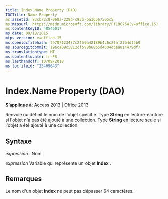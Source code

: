 ```yaml
---
title: Index.Name Property (DAO)
TOCTitle: Name Property
ms:assetid: 83cb72c8-068a-229d-c95d-ba16567505c5
ms:mtpsurl: https://msdn.microsoft.com/library/Ff196754(v=office.15)
ms:contentKeyID: 48546017
ms.date: 09/18/2015
mtps_version: v=office.15
ms.openlocfilehash: fe707123477c2f60a42189b4c6c2faf2fb4df5b9
ms.sourcegitcommit: 19aca09c5812cfb98b68b5d4604dcaa814479df7
ms.translationtype: MT
ms.contentlocale: fr-FR
ms.lasthandoff: 10/09/2018
ms.locfileid: "25469643"
---
```

# <a name="indexname-property-dao"></a>Index.Name Property (DAO)


**S’applique à**: Access 2013 | Office 2013

Renvoie ou définit le nom de l'objet spécifié. Type **String** en lecture-écriture si l'objet n'a pas été ajouté à une collection. Type **String** en lecture seule si l'objet a été ajouté à une collection.

## <a name="syntax"></a>Syntaxe

*expression* . Nom

*expression* Variable qui représente un objet **Index** .

## <a name="remarks"></a>Remarques

Le nom d'un objet **Index** ne peut pas dépasser 64 caractères.

